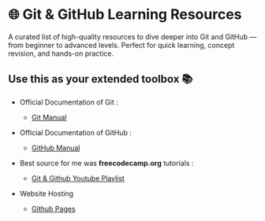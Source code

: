 # 🌐 Git & GitHub Learning Resources

A curated list of high-quality resources to dive deeper into Git and GitHub — from beginner to advanced levels. Perfect for quick learning, concept revision, and hands-on practice.

Use this as your extended toolbox 📚
---
- Official Documentation of Git :
    * [Git Manual](https://git-scm.com/doc)

- Official Documentation of GitHub :
    * [GitHub Manual](https://docs.github.com/en)

- Best source for me was **freecodecamp.org** tutorials :
  * [Git & Github Youtube Playlist](https://www.youtube.com/watch?v=vR-y_2zWrIE&list=PLWKjhJtqVAbkFiqHnNaxpOPhh9tSWMXIF)
 
- Website Hosting
    * [Github Pages](https://docs.github.com/en/pages/quickstart#creating-your-website)

  
